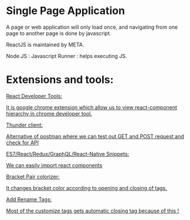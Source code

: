 <h1>Single Page Application</h1>

A page or web application will only load once, and navigating from one page to another page is done by javascript.

ReactJS is maintained by META.

Node.JS : Javascript Runner : helps executing JS.

<h1>Extensions and tools:</h1>

<u>React Developer Tools:

It is google chrome extension which allow us to view react-component hierarchy in chrome developer tool.


<u>Thunder client:

Alternative of postman where we can test out GET and POST request and check for API


<u>ES7/React/Redux/GraphQL/React-Native Snippets:

We can easily import react components

<u>Bracket Pair colorizer:

It changes bracket color according to opening and closing of tags.

<u>Add Rename Tags:

Most of the customize tags gets automatic closing tag because of this !
